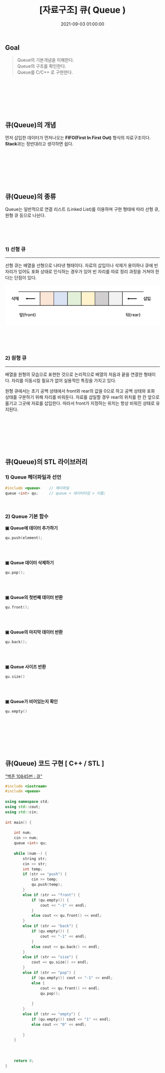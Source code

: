 ﻿---
title: "[자료구조] 큐( Queue ) "
date: 2021-09-03 01:00:00
categories:
- 자료구조
tags:
- 자료구조
---

## Goal

> Queue의 기본개념을 이해한다.   
> Queue의 구조를 확인한다.   
> Queue를 C/C++ 로 구현한다.  

<br><br><br><br><br><br>

## 큐(Queue)의 개념
먼저 삽입한 데이터가 먼저나오는 **FIFO(First In First Out)** 형식의 자료구조이다.  
**Stack**과는 정반대라고 생각하면 쉽다.

<br><br><br><br><br><br>

## 큐(Queue)의 종류

Queue는 일반적으로 연결 리스트 (Linked List)를 이용하며 구현 형태에 따라 선형 큐, 원형 큐 등으로 나뉜다.


<br><br><br>

### 1) 선형 큐
<hr>
선형 큐는 배열을 선형으로 나타낸 형태이다. 자료의 삽입이나 삭제가 용이하나 큐에 빈 자리가 있어도 포화 상태로 인식하는 경우가 있어 빈 자리를 따로 정리 과정을 거쳐야 한다는 단점이 있다.

![enter image description here](https://github.com/idkim97/idkim97.github.io/blob/master/img/queue_concept_01.png?raw=true)

<br><br><br>

### 2) 원형 큐
<hr>
배열을 원형의 모습으로 표현한 것으로 논리적으로 배열의 처음과 끝을 연결한 형태이다. 자리를 이동시킬 필요가 없어 실용적인 특징을 가지고 있다.

원형 큐에서는 초기 공백 상태에서 front와 rear의 값을 0으로 하고 공백 상태와 포화 상태를 구분하기 위해 자리를 비워둔다. 자료를 삽일할 경우 rear의 위치를 한 칸 앞으로 옮기고 그곳에 자료를 삽입한다. 따라서 front가 지정하는 위치는 항상 비워진 상태로 유지된다.


<br><br><br><br><br><br>



## 큐(Queue)의 STL 라이브러리 
### 1) Queue 헤더파일과 선언

```c++
#include <queue>	// 헤더파일
queue <int> qu;		// queue < 데이터타입 > 이름;
```

<br>

### 2) Queue 기본 함수

**▣ Queue에 데이터 추가하기**
```c++
qu.push(element);
```

<br><br>

**▣ Queue 데이터 삭제하기**
```c++
qu.pop();
```

<br><br>

**▣ Queue의 첫번째 데이터 반환**
```c++
qu.front();
```

<br><br>

**▣ Queue의 마지막 데이터 반환**
```c++
qu.back();
```

<br><br>

**▣ Queue 사이즈 반환**
```c++
qu.size()
```

<br><br>

**▣ Queue가 비어있는지 확인**
```c++
qu.empty()
```
<br><br><br><br><br><br>


## 큐(Queue) 코드 구현 [ C++ / STL ]
["백준 10845번 : 큐"   ](https://www.acmicpc.net/problem/10845)
```c++
#include <iostream>
#include <queue>

using namespace std;
using std::cout;
using std::cin;

int main() {

	int num;
	cin >> num;
	queue <int> qu;

	while (num--) {
		string str;
		cin >> str;
		int temp;
		if (str == "push") {
			cin >> temp;
			qu.push(temp);
		}
		else if (str == "front") {
			if (qu.empty()) {
				cout << "-1" << endl;
			}
			else cout << qu.front() << endl;
		}
		else if (str == "back") {
			if (qu.empty()) {
				cout << "-1" << endl;
			}
			else cout << qu.back() << endl;
		}
		else if (str == "size") {
			cout << qu.size() << endl;
		}
		else if (str == "pop") {
			if (qu.empty()) cout << "-1" << endl;
			else {
				cout << qu.front() << endl;
				qu.pop();

			}
		}
		else if (str == "empty") {
			if (qu.empty()) cout << "1" << endl;
			else cout << "0" << endl;

		}
	}



	return 0;
}
```

